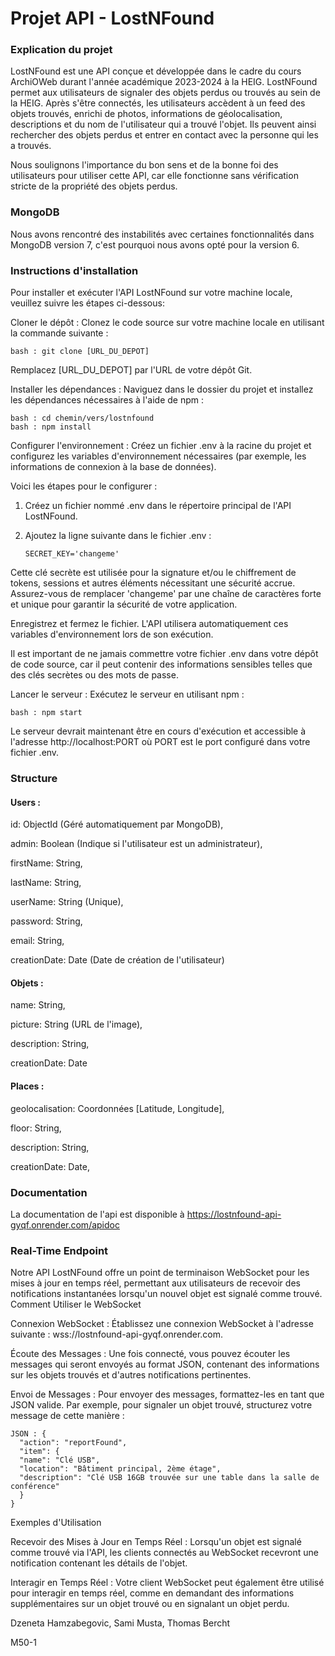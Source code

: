 # Projet API - LostNFound

### Explication du projet
LostNFound est une API conçue et développée dans le cadre du cours ArchiOWeb durant l'année académique 2023-2024 à la HEIG. LostNFound permet aux utilisateurs de signaler des objets perdus ou trouvés au sein de la HEIG. Après s'être connectés, les utilisateurs accèdent à un feed des objets trouvés, enrichi de photos, informations de géolocalisation, descriptions et du nom de l'utilisateur qui a trouvé l'objet. Ils peuvent ainsi rechercher des objets perdus et entrer en contact avec la personne qui les a trouvés.

Nous soulignons l'importance du bon sens et de la bonne foi des utilisateurs pour utiliser cette API, car elle fonctionne sans vérification stricte de la propriété des objets perdus.

### MongoDB
Nous avons rencontré des instabilités avec certaines fonctionnalités dans MongoDB version 7, c'est pourquoi nous avons opté pour la version 6.

### Instructions d'installation

Pour installer et exécuter l'API LostNFound sur votre machine locale, veuillez suivre les étapes ci-dessous: 

Cloner le dépôt : Clonez le code source sur votre machine locale en utilisant la commande suivante :

    bash : git clone [URL_DU_DEPOT]

Remplacez [URL_DU_DEPOT] par l'URL de votre dépôt Git.

Installer les dépendances : Naviguez dans le dossier du projet et installez les dépendances nécessaires à l'aide de npm :

    bash : cd chemin/vers/lostnfound
    bash : npm install
    

Configurer l'environnement : Créez un fichier .env à la racine du projet et configurez les variables d'environnement nécessaires (par exemple, les informations de connexion à la base de données).

Voici les étapes pour le configurer :

 1. Créez un fichier nommé .env dans le répertoire principal de l'API LostNFound.

 2. Ajoutez la ligne suivante dans le fichier .env :

        SECRET_KEY='changeme'

Cette clé secrète est utilisée pour la signature et/ou le chiffrement de tokens, sessions et autres éléments nécessitant une sécurité accrue. Assurez-vous de remplacer 'changeme' par une chaîne de caractères forte et unique pour garantir la sécurité de votre application.

Enregistrez et fermez le fichier. L'API utilisera automatiquement ces variables d'environnement lors de son exécution.

Il est important de ne jamais commettre votre fichier .env dans votre dépôt de code source, car il peut contenir des informations sensibles telles que des clés secrètes ou des mots de passe.

Lancer le serveur : Exécutez le serveur en utilisant npm :

    bash : npm start

Le serveur devrait maintenant être en cours d'exécution et accessible à l'adresse http://localhost:PORT où PORT est le port configuré dans votre fichier .env.

### Structure
#### Users :

 id: ObjectId (Géré automatiquement par MongoDB),
 
 admin: Boolean (Indique si l'utilisateur est un administrateur),
 
 firstName: String,
 
 lastName: String,
 
 userName: String (Unique),
 
 password: String,
 
 email: String,
 
 creationDate: Date (Date de création de l'utilisateur)

#### Objets :

 name: String,
 
 picture: String (URL de l'image),
 
 description: String,
 
 creationDate: Date

#### Places :

 geolocalisation: Coordonnées [Latitude, Longitude],
 
 floor: String,
 
 description: String,
 
 creationDate: Date,

### Documentation
La documentation de l'api est disponible à https://lostnfound-api-gyqf.onrender.com/apidoc

### Real-Time Endpoint

Notre API LostNFound offre un point de terminaison WebSocket pour les mises à jour en temps réel, permettant aux utilisateurs de recevoir des notifications instantanées lorsqu'un nouvel objet est signalé comme trouvé.
Comment Utiliser le WebSocket

Connexion WebSocket :
    Établissez une connexion WebSocket à l'adresse suivante : wss://lostnfound-api-gyqf.onrender.com.

Écoute des Messages :
    Une fois connecté, vous pouvez écouter les messages qui seront envoyés au format JSON, contenant des informations sur les objets trouvés et d'autres notifications pertinentes.

Envoi de Messages :
    Pour envoyer des messages, formattez-les en tant que JSON valide. Par exemple, pour signaler un objet trouvé, structurez votre message de cette manière :

    JSON : {
      "action": "reportFound",
      "item": {
      "name": "Clé USB",
      "location": "Bâtiment principal, 2ème étage",
      "description": "Clé USB 16GB trouvée sur une table dans la salle de conférence"
      }
    }

Exemples d'Utilisation

Recevoir des Mises à Jour en Temps Réel :
    Lorsqu'un objet est signalé comme trouvé via l'API, les clients connectés au WebSocket recevront une notification contenant les détails de l'objet.

Interagir en Temps Réel :
    Votre client WebSocket peut également être utilisé pour interagir en temps réel, comme en demandant des informations supplémentaires sur un objet trouvé ou en signalant un objet perdu.



Dzeneta Hamzabegovic, Sami Musta, Thomas Bercht

M50-1
